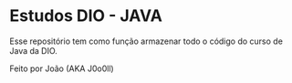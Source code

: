 # Estudos DIO - JAVA
Esse repositório tem como função armazenar todo o código do curso de Java da DIO.

Feito por João (AKA J0o0ll)